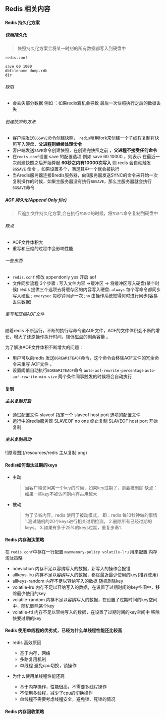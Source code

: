 ## Redis 相关内容





#### Redis 持久化方案
##### 快照持久化 

> 快照持久化方案会将某一时刻的所有数据都写入到硬盘中


`redis.conf`
```
save 60 1000 
dbfilename dump.rdb 
dir 
```

###### 缺陷 
- 会丢失部分数据 例如 ：如果redis宕机会导致 最后一次快照执行之后的数据丢失 

###### 创建快照的方法
- 客户端发送`BGSAVE`命令创建快照， `redis`嗲用fork来创建一个子线程复制将快照写入硬盘，**父进程则继续处理命令**
- 客户端发送`SAVE`命令创建快照，在创建完快照之前 ，**父进程不接受任何命令** 
- 在`redis.conf`设置 save 的配置选项 例如 save 60 10000 ，则表示 在最近一次创建快照之后开始算起 **60秒之内有10000次写入** 则 redis 会自动触发`BGSAVE` 命令 ，如果设置多个，满足其中一个就会被执行
- 当Aredis服务器连接Bredis服务器，向B服务器发送SYNC的命令来开始一次复制操作的时候，如果主服务器没有执行`BGSAVE`，那么主服务器就会执行`BGSAVE`命令




##### AOF 持久化(Append Only file)

> 只追加文件持久化方案,会在执行`写命令`的时候，将`写命令`命令复制到硬盘中

###### 缺点 
- AOF文件体积大 
- 重写和压缩的过程中会影响性能 



###### 一些东西
- `redis.conf` 修改 appendonly yes 开启  aof 
- 文件同步流程 3个步骤 :  写入文件内容 ->缓冲区 -> 将缓冲区写入硬盘(某个时候) redis 提供三个选项去将缓存区的内容写入硬盘: `always` 每个写命令都同步写入硬盘 ; `everysec` 每秒钟同步一次 ;`no` 由操作系统觉得何时进行同步(容易丢失数据)

###### 重写和压缩AOF文件
随着redis 不断运行，不断的执行写命令道AOF文件，AOF的文件体积会不断的增长，增大了还原操作执行时间，降低磁盘的剩余容量 。

为了解决AOF文件体积不断增大的问题：
- 用户可以向redis 发送`BGREWRITEAOF`命令，这个命令会移除AOF文件的冗余命令来重写 AOF文件 。
- 设置阈值自动执行`BGREWRITEAOF`命令 `auto-aof-rewrite-percentage` `auto-aof-rewrite-min-size` 两个条件同事触发的时候将会自动执行


#### 复制


##### 主从复制开启
- 通过配置文件  slaveof 指定一个 slaveof host port 选项的配置文件
- 运行中的redis服务器 SLAVEOF no one  终止复制  SLAVEOF host port 开始复制

##### 主从复制启动

![原理图](/resources/redis 主从复制.png)





#### Redis如何淘汰过期的keys

- 主动 
    > 当客户端访问某一个key的时候，如果key过期了，则会被删除 
    > 缺点：如果一些key不被访问则内存占用越大
- 被动 
    > 为了节省内容，redis 使用了被动模式，
    > 即：redis 每10秒钟做的事情
    > 1.测试随机的20个keys进行相关过期检测。
    > 2.删除所有已经过期的keys。 
    > 3.如果有多于25%的keys过期，重复步奏1.


#### Redis 内存淘汰策略
在 `redis.conf`中存在一行配置 `maxmemory-policy volatile-lru` 用来配置 内存淘汰策略 
 - noeviction 内存不足以容纳写入的数据，新写入的操作会报错
 - allkeys-lru  内存不足以容纳写入的数据，移除最近最少使用的key(推荐使用)
 - allkeys-random  内存不足以容纳写入的数据 随机删除key
 - volatile-lru 内存不足以容纳写入的数据，在设置了过期时间的key空间中，移除最少使用的key
 - volatile-random 内存不足以容纳写入的数据，在设置了过期时间的key空间中，随机删除某个key 
 - volatile-ttl 内存不足以容纳写入的数据，在设置了过期时间的key空间中 移除快要过期的key 




#### Redis 使用单线程的优劣式，已经为什么单线程性能还比较高
-  redis 高效原因 
    - 基于内存，网络 
    - 多路复用机制 
    - 单线程 避免cpu切换，锁操作

- 为什么使用单线程性能还高 
    - 基于内存操作，性能很高，不需要多线程操作 
    - 不使用多线程，减少了cpu的切换操作
    - 单线程不需要考虑线程安全，避免锁、死锁的情况


#### Redis 内存回收策略







